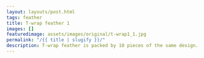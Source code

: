 ```yaml
---
layout: layouts/post.html
tags: feather
title: T-wrap feather 1
images: []
featuredimage: assets/images/original/t-wrap1_1.jpg
permalink: "/{{ title | slugify }}/"
description: T-wrap feather is packed by 10 pieces of the same design.
---
```

